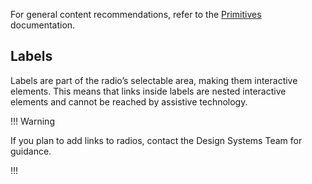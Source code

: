 For general content recommendations, refer to the [Primitives](/components/form/primitives?tab=content) documentation.

## Labels

Labels are part of the radio’s selectable area, making them interactive elements. This means that links inside labels are nested interactive elements and cannot be reached by assistive technology. 

!!! Warning

If you plan to add links to radios, contact the Design Systems Team for guidance.

!!!